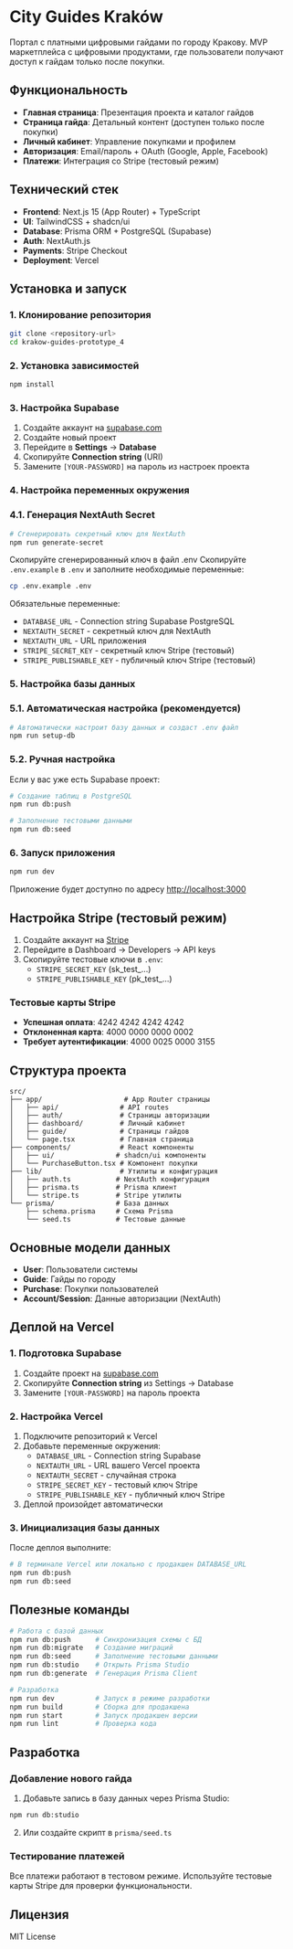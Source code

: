 # City Guides Kraków

Портал с платными цифровыми гайдами по городу Кракову. MVP маркетплейса с цифровыми продуктами, где пользователи получают доступ к гайдам только после покупки.

## Функциональность

- **Главная страница**: Презентация проекта и каталог гайдов
- **Страница гайда**: Детальный контент (доступен только после покупки)
- **Личный кабинет**: Управление покупками и профилем
- **Авторизация**: Email/пароль + OAuth (Google, Apple, Facebook)
- **Платежи**: Интеграция со Stripe (тестовый режим)

## Технический стек

- **Frontend**: Next.js 15 (App Router) + TypeScript
- **UI**: TailwindCSS + shadcn/ui
- **Database**: Prisma ORM + PostgreSQL (Supabase)
- **Auth**: NextAuth.js
- **Payments**: Stripe Checkout
- **Deployment**: Vercel

## Установка и запуск

### 1. Клонирование репозитория

```bash
git clone <repository-url>
cd krakow-guides-prototype_4
```

### 2. Установка зависимостей

```bash
npm install
```

### 3. Настройка Supabase

1. Создайте аккаунт на [supabase.com](https://supabase.com)
2. Создайте новый проект
3. Перейдите в **Settings** → **Database**
4. Скопируйте **Connection string** (URI)
5. Замените `[YOUR-PASSWORD]` на пароль из настроек проекта

### 4. Настройка переменных окружения

### 4.1. Генерация NextAuth Secret

```bash
# Сгенерировать секретный ключ для NextAuth
npm run generate-secret
```

Скопируйте сгенерированный ключ в файл .env
Скопируйте `.env.example` в `.env` и заполните необходимые переменные:

```bash
cp .env.example .env
```

Обязательные переменные:
- `DATABASE_URL` - Connection string Supabase PostgreSQL
- `NEXTAUTH_SECRET` - секретный ключ для NextAuth
- `NEXTAUTH_URL` - URL приложения
- `STRIPE_SECRET_KEY` - секретный ключ Stripe (тестовый)
- `STRIPE_PUBLISHABLE_KEY` - публичный ключ Stripe (тестовый)

### 5. Настройка базы данных

### 5.1. Автоматическая настройка (рекомендуется)

```bash
# Автоматически настроит базу данных и создаст .env файл
npm run setup-db
```

### 5.2. Ручная настройка

Если у вас уже есть Supabase проект:
```bash
# Создание таблиц в PostgreSQL
npm run db:push

# Заполнение тестовыми данными
npm run db:seed
```

### 6. Запуск приложения

```bash
npm run dev
```

Приложение будет доступно по адресу [http://localhost:3000](http://localhost:3000)

## Настройка Stripe (тестовый режим)

1. Создайте аккаунт на [Stripe](https://stripe.com)
2. Перейдите в Dashboard → Developers → API keys
3. Скопируйте тестовые ключи в `.env`:
   - `STRIPE_SECRET_KEY` (sk_test_...)
   - `STRIPE_PUBLISHABLE_KEY` (pk_test_...)

### Тестовые карты Stripe

- **Успешная оплата**: 4242 4242 4242 4242
- **Отклоненная карта**: 4000 0000 0000 0002
- **Требует аутентификации**: 4000 0025 0000 3155

## Структура проекта

```
src/
├── app/                    # App Router страницы
│   ├── api/               # API routes
│   ├── auth/              # Страницы авторизации
│   ├── dashboard/         # Личный кабинет
│   ├── guide/             # Страницы гайдов
│   └── page.tsx           # Главная страница
├── components/            # React компоненты
│   ├── ui/               # shadcn/ui компоненты
│   └── PurchaseButton.tsx # Компонент покупки
├── lib/                   # Утилиты и конфигурация
│   ├── auth.ts           # NextAuth конфигурация
│   ├── prisma.ts         # Prisma клиент
│   └── stripe.ts         # Stripe утилиты
└── prisma/               # База данных
    ├── schema.prisma     # Схема Prisma
    └── seed.ts           # Тестовые данные
```

## Основные модели данных

- **User**: Пользователи системы
- **Guide**: Гайды по городу
- **Purchase**: Покупки пользователей
- **Account/Session**: Данные авторизации (NextAuth)

## Деплой на Vercel

### 1. Подготовка Supabase

1. Создайте проект на [supabase.com](https://supabase.com)
2. Скопируйте **Connection string** из Settings → Database
3. Замените `[YOUR-PASSWORD]` на пароль проекта

### 2. Настройка Vercel

1. Подключите репозиторий к Vercel
2. Добавьте переменные окружения:
   - `DATABASE_URL` - Connection string Supabase
   - `NEXTAUTH_URL` - URL вашего Vercel проекта
   - `NEXTAUTH_SECRET` - случайная строка
   - `STRIPE_SECRET_KEY` - тестовый ключ Stripe
   - `STRIPE_PUBLISHABLE_KEY` - публичный ключ Stripe
3. Деплой произойдет автоматически

### 3. Инициализация базы данных

После деплоя выполните:

```bash
# В терминале Vercel или локально с продакшен DATABASE_URL
npm run db:push
npm run db:seed
```

## Полезные команды

```bash
# Работа с базой данных
npm run db:push      # Синхронизация схемы с БД
npm run db:migrate   # Создание миграций
npm run db:seed      # Заполнение тестовыми данными
npm run db:studio    # Открыть Prisma Studio
npm run db:generate  # Генерация Prisma Client

# Разработка
npm run dev          # Запуск в режиме разработки
npm run build        # Сборка для продакшена
npm run start        # Запуск продакшен версии
npm run lint         # Проверка кода
```

## Разработка

### Добавление нового гайда

1. Добавьте запись в базу данных через Prisma Studio:
```bash
npm run db:studio
```

2. Или создайте скрипт в `prisma/seed.ts`

### Тестирование платежей

Все платежи работают в тестовом режиме. Используйте тестовые карты Stripe для проверки функциональности.

## Лицензия

MIT License